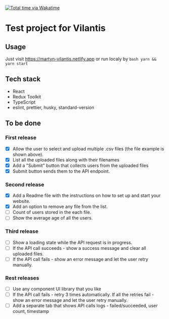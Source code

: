 [![Total time via Wakatime](https://wakatime.com/badge/user/4d609996-b80c-43ee-91da-7bc046ee4216/project/289a6e96-84ba-446b-b564-380afef7070d.svg)](https://wakatime.com/badge/user/4d609996-b80c-43ee-91da-7bc046ee4216/project/289a6e96-84ba-446b-b564-380afef7070d)

# Test project for Vilantis

## Usage

Just visit https://martyn-vilantis.netlify.app or run localy by ```bash yarn && yarn start```

<!-- TODO: add screenshot -->

## Tech stack

- React
- Redux Toolkit
- TypeScript
- eslint, prettier, husky, standard-version

## To be done

### First release
- [x] Allow the user to select and upload multiple .csv files (the file example is shown above).
- [x] List all the uploaded files along with their filenames
- [x] Add a "Submit" button that collects users from the uploaded files
- [x] Submit button sends them to the API endpoint.

### Second release
- [x] Add a Readme file with the instructions on how to set up and start your website.
- [x] Add an option to remove any file from the list.
- [ ] Count of users stored in the each file.
- [ ] Show the average age of all the users.

### Third release
- [ ] Show a loading state while the API request is in progress.
- [ ] If the API call succeeds - show a success message and clear all uploaded files.
- [ ] If the API call fails - show an error message and let the user retry manually.

### Rest releases
- [ ] Use any component UI library that you like
- [ ] If the API call fails - retry 3 times automatically. If all the retries fail - show an error message and let the user retry manually.
- [ ] Add a separate tab that shows API calls logs - failed/succeeded, user count, timestamp

<!--
## Questions
TODO: ask this questions
- какая библиотека для стилей/компонентов?
  - tailwind
  - theme-ui
  - ???
- какие стили?
  - styled components
  - post-css
  - sass
- как обрабатывать асинхронные запросы?
  - rxjs
  - Promises chaining 
-->